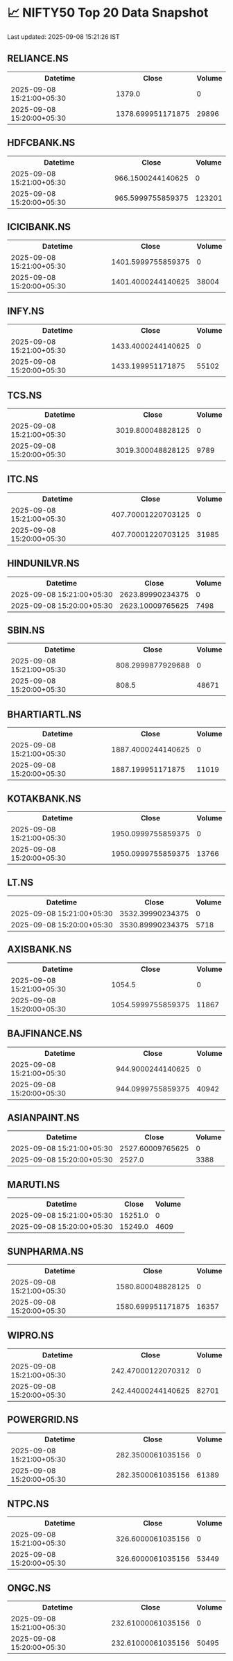 # 📈 NIFTY50 Top 20 Data Snapshot

Last updated: 2025-09-08 15:21:26 IST

## RELIANCE.NS

<table>
  <tr><th>Datetime</th><th>Close</th><th>Volume</th></tr>
  <tr><td>2025-09-08 15:21:00+05:30</td><td>1379.0</td><td>0</td></tr>
  <tr><td>2025-09-08 15:20:00+05:30</td><td>1378.699951171875</td><td>29896</td></tr>
</table>

## HDFCBANK.NS

<table>
  <tr><th>Datetime</th><th>Close</th><th>Volume</th></tr>
  <tr><td>2025-09-08 15:21:00+05:30</td><td>966.1500244140625</td><td>0</td></tr>
  <tr><td>2025-09-08 15:20:00+05:30</td><td>965.5999755859375</td><td>123201</td></tr>
</table>

## ICICIBANK.NS

<table>
  <tr><th>Datetime</th><th>Close</th><th>Volume</th></tr>
  <tr><td>2025-09-08 15:21:00+05:30</td><td>1401.5999755859375</td><td>0</td></tr>
  <tr><td>2025-09-08 15:20:00+05:30</td><td>1401.4000244140625</td><td>38004</td></tr>
</table>

## INFY.NS

<table>
  <tr><th>Datetime</th><th>Close</th><th>Volume</th></tr>
  <tr><td>2025-09-08 15:21:00+05:30</td><td>1433.4000244140625</td><td>0</td></tr>
  <tr><td>2025-09-08 15:20:00+05:30</td><td>1433.199951171875</td><td>55102</td></tr>
</table>

## TCS.NS

<table>
  <tr><th>Datetime</th><th>Close</th><th>Volume</th></tr>
  <tr><td>2025-09-08 15:21:00+05:30</td><td>3019.800048828125</td><td>0</td></tr>
  <tr><td>2025-09-08 15:20:00+05:30</td><td>3019.300048828125</td><td>9789</td></tr>
</table>

## ITC.NS

<table>
  <tr><th>Datetime</th><th>Close</th><th>Volume</th></tr>
  <tr><td>2025-09-08 15:21:00+05:30</td><td>407.70001220703125</td><td>0</td></tr>
  <tr><td>2025-09-08 15:20:00+05:30</td><td>407.70001220703125</td><td>31985</td></tr>
</table>

## HINDUNILVR.NS

<table>
  <tr><th>Datetime</th><th>Close</th><th>Volume</th></tr>
  <tr><td>2025-09-08 15:21:00+05:30</td><td>2623.89990234375</td><td>0</td></tr>
  <tr><td>2025-09-08 15:20:00+05:30</td><td>2623.10009765625</td><td>7498</td></tr>
</table>

## SBIN.NS

<table>
  <tr><th>Datetime</th><th>Close</th><th>Volume</th></tr>
  <tr><td>2025-09-08 15:21:00+05:30</td><td>808.2999877929688</td><td>0</td></tr>
  <tr><td>2025-09-08 15:20:00+05:30</td><td>808.5</td><td>48671</td></tr>
</table>

## BHARTIARTL.NS

<table>
  <tr><th>Datetime</th><th>Close</th><th>Volume</th></tr>
  <tr><td>2025-09-08 15:21:00+05:30</td><td>1887.4000244140625</td><td>0</td></tr>
  <tr><td>2025-09-08 15:20:00+05:30</td><td>1887.199951171875</td><td>11019</td></tr>
</table>

## KOTAKBANK.NS

<table>
  <tr><th>Datetime</th><th>Close</th><th>Volume</th></tr>
  <tr><td>2025-09-08 15:21:00+05:30</td><td>1950.0999755859375</td><td>0</td></tr>
  <tr><td>2025-09-08 15:20:00+05:30</td><td>1950.0999755859375</td><td>13766</td></tr>
</table>

## LT.NS

<table>
  <tr><th>Datetime</th><th>Close</th><th>Volume</th></tr>
  <tr><td>2025-09-08 15:21:00+05:30</td><td>3532.39990234375</td><td>0</td></tr>
  <tr><td>2025-09-08 15:20:00+05:30</td><td>3530.89990234375</td><td>5718</td></tr>
</table>

## AXISBANK.NS

<table>
  <tr><th>Datetime</th><th>Close</th><th>Volume</th></tr>
  <tr><td>2025-09-08 15:21:00+05:30</td><td>1054.5</td><td>0</td></tr>
  <tr><td>2025-09-08 15:20:00+05:30</td><td>1054.5999755859375</td><td>11867</td></tr>
</table>

## BAJFINANCE.NS

<table>
  <tr><th>Datetime</th><th>Close</th><th>Volume</th></tr>
  <tr><td>2025-09-08 15:21:00+05:30</td><td>944.9000244140625</td><td>0</td></tr>
  <tr><td>2025-09-08 15:20:00+05:30</td><td>944.0999755859375</td><td>40942</td></tr>
</table>

## ASIANPAINT.NS

<table>
  <tr><th>Datetime</th><th>Close</th><th>Volume</th></tr>
  <tr><td>2025-09-08 15:21:00+05:30</td><td>2527.60009765625</td><td>0</td></tr>
  <tr><td>2025-09-08 15:20:00+05:30</td><td>2527.0</td><td>3388</td></tr>
</table>

## MARUTI.NS

<table>
  <tr><th>Datetime</th><th>Close</th><th>Volume</th></tr>
  <tr><td>2025-09-08 15:21:00+05:30</td><td>15251.0</td><td>0</td></tr>
  <tr><td>2025-09-08 15:20:00+05:30</td><td>15249.0</td><td>4609</td></tr>
</table>

## SUNPHARMA.NS

<table>
  <tr><th>Datetime</th><th>Close</th><th>Volume</th></tr>
  <tr><td>2025-09-08 15:21:00+05:30</td><td>1580.800048828125</td><td>0</td></tr>
  <tr><td>2025-09-08 15:20:00+05:30</td><td>1580.699951171875</td><td>16357</td></tr>
</table>

## WIPRO.NS

<table>
  <tr><th>Datetime</th><th>Close</th><th>Volume</th></tr>
  <tr><td>2025-09-08 15:21:00+05:30</td><td>242.47000122070312</td><td>0</td></tr>
  <tr><td>2025-09-08 15:20:00+05:30</td><td>242.44000244140625</td><td>82701</td></tr>
</table>

## POWERGRID.NS

<table>
  <tr><th>Datetime</th><th>Close</th><th>Volume</th></tr>
  <tr><td>2025-09-08 15:21:00+05:30</td><td>282.3500061035156</td><td>0</td></tr>
  <tr><td>2025-09-08 15:20:00+05:30</td><td>282.3500061035156</td><td>61389</td></tr>
</table>

## NTPC.NS

<table>
  <tr><th>Datetime</th><th>Close</th><th>Volume</th></tr>
  <tr><td>2025-09-08 15:21:00+05:30</td><td>326.6000061035156</td><td>0</td></tr>
  <tr><td>2025-09-08 15:20:00+05:30</td><td>326.6000061035156</td><td>53449</td></tr>
</table>

## ONGC.NS

<table>
  <tr><th>Datetime</th><th>Close</th><th>Volume</th></tr>
  <tr><td>2025-09-08 15:21:00+05:30</td><td>232.61000061035156</td><td>0</td></tr>
  <tr><td>2025-09-08 15:20:00+05:30</td><td>232.61000061035156</td><td>50495</td></tr>
</table>

